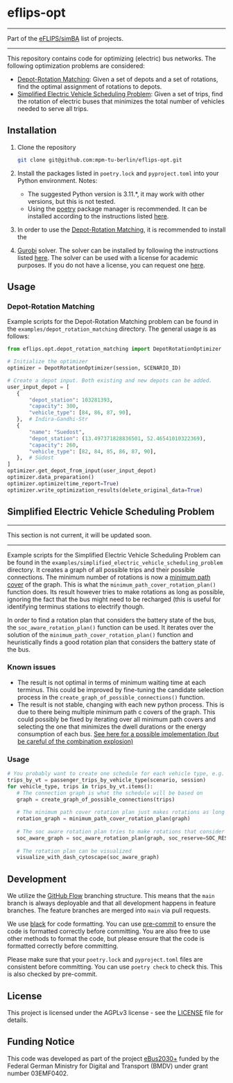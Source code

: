 # eflips-opt

---

Part of the [eFLIPS/simBA](https://github.com/stars/ludgerheide/lists/ebus2030) list of projects.

---

This repository contains code for optimizing (electric) bus networks. The following optimization problems are considered:

- [Depot-Rotation Matching](#depot-rotation-matching): Given a set of depots and a set of rotations, find the optimal assignment of rotations to depots.
- [Simplified Electric Vehicle Scheduling Problem](#simplified-electric-vehicle-scheduling-problem): Given a set of trips, find the rotation of electric buses that minimizes the total number of vehicles needed to serve all trips.


## Installation
1. Clone the repository
    ```bash 
    git clone git@github.com:mpm-tu-berlin/eflips-opt.git
    ```

2. Install the packages listed in `poetry.lock` and `pyproject.toml` into your Python environment. Notes:
    - The suggested Python version is 3.11.*, it may work with other versions, but this is not tested.
    - Using the [poetry](https://python-poetry.org/) package manager is recommended. It can be installed according to the
      instructions listed [here](https://python-poetry.org/docs/#installing-with-the-official-installer).

3. In order to use the [Depot-Rotation Matching](#depot-rotation-matching), it is recommended to install the 
4. [Gurobi](https://www.gurobi.com/) solver. The solver can be installed by following the instructions listed [here](https://support.gurobi.com/hc/en-us/articles/4534161999889-How-do-I-install-Gurobi-Optimizer). 
   The solver can be used with a license for academic purposes. If you do not have a license, you can request one [here](https://www.gurobi.com/academia/academic-program-and-licenses/).

## Usage

### Depot-Rotation Matching

Example scripts for the Depot-Rotation Matching problem can be found in the `examples/depot_rotation_matching` directory.
The general usage is as follows:

```python
from eflips.opt.depot_rotation_matching import DepotRotationOptimizer

# Initialize the optimizer
optimizer = DepotRotationOptimizer(session, SCENARIO_ID)

# Create a depot input. Both existing and new depots can be added.
user_input_depot = [
   {
       "depot_station": 103281393,
       "capacity": 300,
       "vehicle_type": [84, 86, 87, 90],
   },  # Indira-Gandhi-Str
   {
       "name": "Suedost",
       "depot_station": (13.497371828836501, 52.46541010322369),
       "capacity": 260,
       "vehicle_type": [82, 84, 85, 86, 87, 90],
   },  # Südost
]
optimizer.get_depot_from_input(user_input_depot)
optimizer.data_preparation()
optimizer.optimize(time_report=True)
optimizer.write_optimization_results(delete_original_data=True)
```

## Simplified Electric Vehicle Scheduling Problem

---

This section is not current, it will be updated soon.

---

Example scripts for the Simplified Electric Vehicle Scheduling Problem can be found in the
`examples/simplified_electric_vehicle_scheduling_problem` directory. It creates a graph of all possible trips and
their possible connections. The minimum number of rotations is now a 
[minimum path cover](https://en.wikipedia.org/wiki/Path_cover) of the graph. This is what the 
`minimum_path_cover_rotation_plan()` function does. Its result however tries to make rotations as long as possible,
ignoring the fact that the bus might need to be recharged (this is useful for identifying terminus stations to 
electrify though. 

In order to find a rotation plan that considers the battery state of the bus, the `soc_aware_rotation_plan()` function
can be used. It iterates over the solution of the `minimum_path_cover_rotation_plan()` function and heuristically finds
a good rotation plan that considers the battery state of the bus.

### Known issues

- The result is not optimal in terms of minimum waiting time at each terminus. This could be improved by fine-tuning
the candidate selection process in the `create_graph_of_possible_connections()` function.
- The result is not stable, changing with each new python process. This is due to there being multiple minimum path c
covers of the graph. This could possibly be fixed by iterating over all minimum path covers and selecting the one that
minimizes the dwell durations or the energy consumption of each bus. [See here for a possible implementation (but be careful of the combination explosion)](https://github.com/Xunius/bipartite_matching)

### Usage

```python
# You probably want to create one schedule for each vehicle type, e.g. not connect 12m buses' trips with 18m buses' trips
trips_by_vt = passenger_trips_by_vehicle_type(scenario, session)
for vehicle_type, trips in trips_by_vt.items():
   # The connection graph is what the schedule will be based on
   graph = create_graph_of_possible_connections(trips)
   
   # The minimum path cover rotation plan just makes rotations as long as possible
   rotation_graph = minimum_path_cover_rotation_plan(graph)
   
   # The soc aware rotation plan tries to make rotations that consider the battery state of the bus
   soc_aware_graph = soc_aware_rotation_plan(graph, soc_reserve=SOC_RESERVE)
   
   # The rotation plan can be visualized
   visualize_with_dash_cytoscape(soc_aware_graph)
 ```

## Development

We utilize the [GitHub Flow](https://docs.github.com/get-started/quickstart/github-flow) branching structure. This means
that the `main` branch is always deployable and that all development happens in feature branches. The feature branches
are merged into `main` via pull requests.

We use [black](https://black.readthedocs.io/en/stable/) for code formatting. You can use 
[pre-commit](https://pre-commit.com/) to ensure the code is formatted correctly before committing. You are also free to
use other methods to format the code, but please ensure that the code is formatted correctly before committing.

Please make sure that your `poetry.lock` and `pyproject.toml` files are consistent before committing. You can use `poetry check` to check this. This is also checked by pre-commit.

## License

This project is licensed under the AGPLv3 license - see the [LICENSE](LICENSE.md) file for details.

## Funding Notice

This code was developed as part of the project [eBus2030+](https://www.now-gmbh.de/projektfinder/e-bus-2030/) funded by the Federal German Ministry for Digital and Transport (BMDV) under grant number 03EMF0402.
